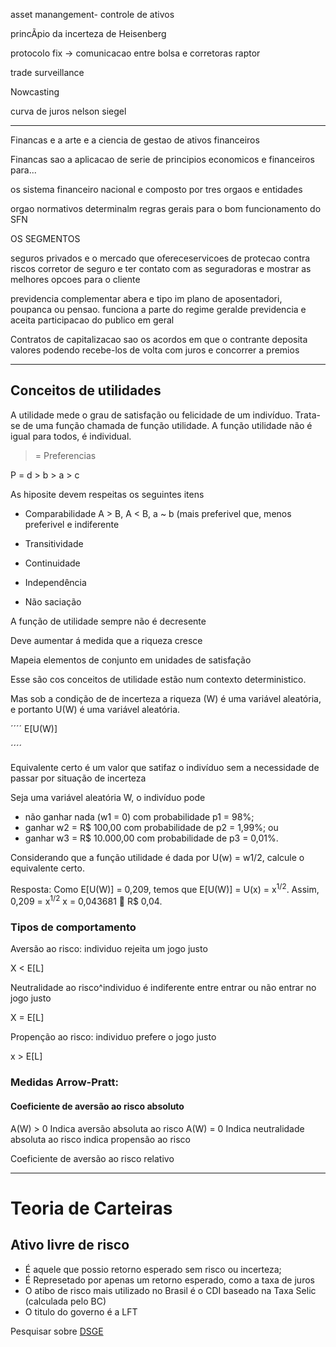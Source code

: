 asset manangement- controle de ativos

princÃ­pio da incerteza de Heisenberg 

protocolo fix -> comunicacao entre bolsa e corretoras
raptor


trade surveillance

Nowcasting

curva de juros
nelson siegel


---

Financas e a arte e a ciencia de gestao de ativos financeiros 

Financas sao a aplicacao de serie de principios economicos e financeiros para...

os sistema financeiro nacional
e composto por tres orgaos e entidades

orgao normativos determinalm regras gerais para o bom funcionamento do SFN

OS SEGMENTOS

seguros privados
e o mercado que ofereceservicoes de protecao contra riscos
corretor de seguro e ter contato com as seguradoras e mostrar as melhores opcoes para o cliente



previdencia complementar abera e tipo im plano de aposentadori, poupanca ou pensao. funciona a parte do regime geralde previdencia e aceita participacao do publico em geral

Contratos de capitalizacao sao os acordos em que o contrante deposita valores podendo recebe-los de volta com juros e concorrer  a premios


----



## Conceitos de utilidades

A utilidade mede o grau de satisfação ou felicidade de um indivíduo. Trata-se de uma função chamada de função utilidade. A função utilidade não é igual para todos, é individual.

> = Preferencias

P = d > b > a > c

As hiposite devem respeitas os seguintes itens

- Comparabilidade A > B, A < B, a ~ b
(mais preferivel que, menos preferivel e indiferente

- Transitividade

- Continuidade

- Independência

- Não saciação

A função de utilidade sempre não é decresente

Deve aumentar á medida que a riqueza cresce

Mapeia elementos de conjunto em unidades de satisfação

Esse são cos conceitos de utilidade estão num contexto deterministico.

Mas sob a condição de de incerteza a riqueza (W) é uma variável aleatória, e portanto U(W) é uma variável aleatória.

´´´´
E[U(W)]

´´´´

Equivalente certo é um valor que satifaz o indivíduo sem a necessidade de passar por situação de incerteza

Seja uma variável aleatória W, o indivíduo pode
- não ganhar nada (w1 = 0) com probabilidade p1 = 98%;
- ganhar w2 = R$ 100,00 com probabilidade de p2 = 1,99%; ou
- ganhar w3 = R$ 10.000,00 com probabilidade de p3 = 0,01%. 

Considerando que a função utilidade é dada por U(w) = w1/2, calcule o equivalente certo.

Resposta: Como E[U(W)] = 0,209, temos que E[U(W)] = U(x) = x<sup>1/2</sup>. 
Assim, 0,209 = x<sup>1/2</sup> x = 0,043681  R$ 0,04.


### Tipos de comportamento

Aversão ao risco: individuo rejeita um jogo justo

X < E[L]

Neutralidade ao risco^individuo é indiferente entre entrar ou não entrar no jogo justo

X = E[L]

Propenção ao risco: individuo prefere o jogo justo

x > E[L]


### Medidas Arrow-Pratt:

#### Coeficiente de aversão ao risco absoluto
A(W) > 0 Indica aversão absoluta ao risco
A(W) = 0 Indica neutralidade absoluta ao risco
indica propensão ao risco


Coeficiente de aversão ao risco relativo

---

# Teoria de Carteiras

## Ativo livre de risco

- É aquele que possio retorno esperado sem risco ou incerteza; 
- É Represetado por apenas um retorno esperado, como a taxa de juros
- O atibo de risco mais utilizado no Brasil é o CDI baseado na Taxa Selic (calculada pelo BC)
- O titulo do governo é a LFT


Pesquisar sobre [DSGE](https://pt.wikipedia.org/wiki/DSGE)